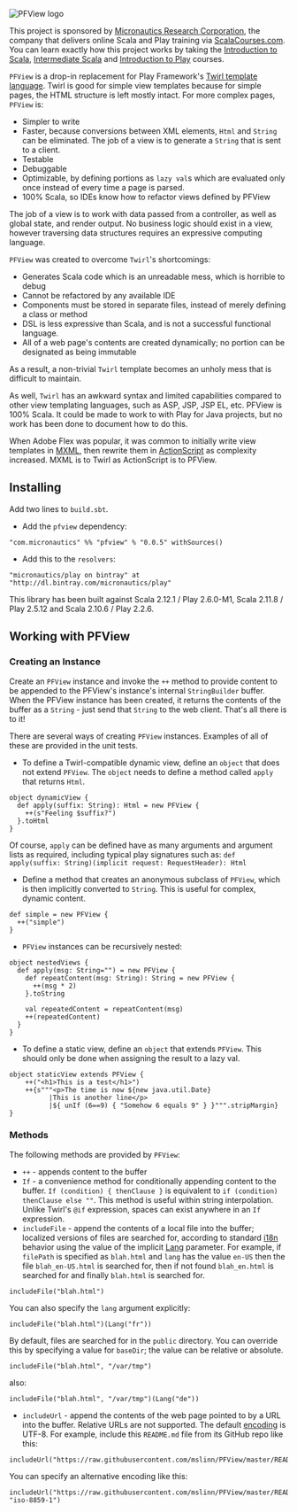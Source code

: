 ![PFView logo](https://raw.githubusercontent.com/mslinn/PFView/master/images/pfview_355x148.png "PFView Logo")

This project is sponsored by [Micronautics Research Corporation](http://www.micronauticsresearch.com/),
the company that delivers online Scala and Play training via [ScalaCourses.com](http://www.ScalaCourses.com).
You can learn exactly how this project works by taking the [Introduction to Scala](http://www.ScalaCourses.com/showCourse/40),
[Intermediate Scala](http://www.ScalaCourses.com/showCourse/45) and [Introduction to Play](http://www.ScalaCourses.com/showCourse/39) courses.

`PFView` is a drop-in replacement for Play Framework's [Twirl template language](https://github.com/playframework/twirlhttps://github.com/playframework/twirl).
Twirl is good for simple view templates because for simple pages, the HTML structure is left mostly intact.
For more complex pages, `PFView` is:

 * Simpler to write
 * Faster, because conversions between XML elements, `Html` and `String` can be eliminated. The job of a view is to generate a `String` that is sent to a client.
 * Testable
 * Debuggable
 * Optimizable, by defining portions as `lazy val`s which are evaluated only once instead of every time a page is parsed.
 * 100% Scala, so IDEs know how to refactor views defined by PFView

The job of a view is to work with data passed from a controller, as well as global state, and render output.
No business logic should exist in a view, however traversing data structures requires an expressive computing language.

`PFView` was created to overcome `Twirl`'s shortcomings:
 * Generates Scala code which is an unreadable mess, which is horrible to debug
 * Cannot be refactored by any available IDE
 * Components must be stored in separate files, instead of merely defining a class or method
 * DSL is less expressive than Scala, and is not a successful functional language.
 * All of a web page's contents are created dynamically; no portion can be designated as being immutable

As a result, a non-trivial `Twirl` template becomes an unholy mess that is difficult to maintain.

As well, `Twirl` has an awkward syntax and limited capabilities compared to other view templating languages, such as ASP, JSP, JSP EL, etc.
PFView is 100% Scala. It could be made to work to with Play for Java projects, but no work has been done to document how to do this.

When Adobe Flex was popular, it was common to initially write view templates in [MXML](http://en.wikipedia.org/wiki/MXML),
then rewrite them in [ActionScript](http://en.wikipedia.org/wiki/ActionScript) as complexity increased.
MXML is to Twirl as ActionScript is to PFView.

## Installing ##

Add two lines to `build.sbt`.

 * Add the `pfview` dependency:
````
"com.micronautics" %% "pfview" % "0.0.5" withSources()
````

 * Add this to the `resolvers`:
````
"micronautics/play on bintray" at "http://dl.bintray.com/micronautics/play"
````

This library has been built against Scala 2.12.1 / Play 2.6.0-M1, Scala 2.11.8 / Play 2.5.12 and Scala 2.10.6 / Play 2.2.6.

## Working with PFView ##
### Creating an Instance ###
Create an `PFView` instance and invoke the `++` method to provide content to be appended to the PFView's instance's internal `StringBuilder` buffer.
When the PFView instance has been created, it returns the contents of the buffer as a `String` - just send that `String` to the web client.
That's all there is to it!

There are several ways of creating `PFView` instances. Examples of all of these are provided in the unit tests.

 * To define a Twirl-compatible dynamic view, define an `object` that does not extend `PFView`.
   The `object` needs to define a method called `apply` that returns `Html`.
````
object dynamicView {
  def apply(suffix: String): Html = new PFView {
    ++(s"Feeling $suffix?")
  }.toHtml
}
````
Of course, `apply` can be defined have as many arguments and argument lists as required, including typical play signatures such as:
`def apply(suffix: String)(implicit request: RequestHeader): Html`

 * Define a method that creates an anonymous subclass of `PFView`, which is then implicitly converted to `String`.
   This is useful for complex, dynamic content.

````
def simple = new PFView {
  ++("simple")
}
````

* `PFView` instances can be recursively nested:
````
object nestedViews {
  def apply(msg: String="") = new PFView {
    def repeatContent(msg: String): String = new PFView {
      ++(msg * 2)
    }.toString

    val repeatedContent = repeatContent(msg)
    ++(repeatedContent)
  }
}
````

 * To define a static view, define an `object` that extends `PFView`. This should only be done when assigning the result to a lazy val.
````
object staticView extends PFView {
    ++("<h1>This is a test</h1>")
    ++{s"""<p>The time is now ${new java.util.Date}
          |This is another line</p>
          |${ unIf (6==9) { "Somehow 6 equals 9" } }""".stripMargin}
}
````

### Methods ###
The following methods are provided by `PFView`:

 * `++` - appends content to the buffer
 * `If` - a convenience method for conditionally appending content to the buffer.
`If (condition) { thenClause }` is equivalent to `if (condition) thenClause else ""`.
This method is useful within string interpolation. Unlike Twirl's `@if` expression, spaces can exist anywhere in an `If` expression.
 * `includeFile` - append the contents of a local file into the buffer; localized versions of files are searched for,
according to standard [i18n](http://en.wikipedia.org/wiki/Internationalization_and_localization) behavior using the value of the implicit
[Lang](https://www.playframework.com/documentation/2.3.x/api/scala/index.html#play.api.i18n.Lang) parameter.
For example, if `filePath` is specified as `blah.html` and `lang` has the value `en-US` then the file `blah_en-US.html` is searched for,
then if not found `blah_en.html` is searched for and finally `blah.html` is searched for.
````
includeFile("blah.html")
````
You can also specify the `lang` argument explicitly:
````
includeFile("blah.html")(Lang("fr"))
````
By default, files are searched for in the `public` directory. You can override this by specifying a value for `baseDir`; the value can be relative or absolute.
````
includeFile("blah.html", "/var/tmp")
````
also:
````
includeFile("blah.html", "/var/tmp")(Lang("de"))
````
 * `includeUrl` - append the contents of the web page pointed to by a URL into the buffer.
Relative URLs are not supported. The default [encoding](https://www.playframework.com/documentation/2.3.x/api/scala/index.html#play.api.mvc.Codec) is UTF-8.
For example, include this `README.md` file from its GitHub repo like this:
````
includeUrl("https://raw.githubusercontent.com/mslinn/PFView/master/README.md")
````
You can specify an alternative encoding like this:
````
includeUrl("https://raw.githubusercontent.com/mslinn/PFView/master/README.md", "iso-8859-1")
````
